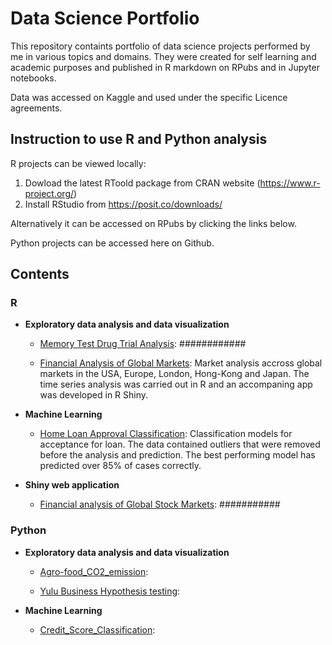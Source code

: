 # Data Science Portfolio

This repository containts portfolio of data science projects performed by me in various topics and domains.
They were created for self learning and academic purposes and published in R markdown on RPubs and in Jupyter notebooks.

Data was accessed on Kaggle and used under the specific Licence agreements.

## Instruction to use R and Python analysis

R projects can be viewed locally:
1. Dowload the latest RToold package from CRAN website (https://www.r-project.org/)
2. Install RStudio from https://posit.co/downloads/

Alternatively it can be accessed on RPubs by clicking the links below.

Python projects can be accessed here on Github.

## Contents

### R

-  __Exploratory data analysis and data visualization__

      - [Memory Test Drug Trial Analysis](https://rpubs.com/ptrGSKA/memory_drug_test): ############

      - [Financial Analysis of Global Markets](https://rpubs.com/ptrGSKA/1051903): Market analysis accross global markets in the USA, Europe, London, Hong-Kong and Japan. The time series analysis was carried out in R and an accompaning app was developed in R Shiny.


- __Machine Learning__

     - [Home Loan Approval Classification](https://rpubs.com/ptrGSKA/1078169): Classification models for acceptance for loan. The data contained outliers that were removed before the analysis and prediction.
            The best performing model has predicted over 85% of cases correctly. 
- __Shiny web application__

    - [Financial analysis of Global Stock Markets](https://ptrgska.shinyapps.io/financial_analysis_shiny/): ###########


### Python

- __Exploratory data analysis and data visualization__

    - [Agro-food_CO2_emission]((https://github.com/ptrGSKA/Agro-food_CO2_emission)):

    - [Yulu Business Hypothesis testing](https://github.com/ptrGSKA/Business_case-Yulu-Hypothesis_testing):

- __Machine Learning__

    - [ Credit_Score_Classification](https://github.com/ptrGSKA/Credit_Score_Classification):



